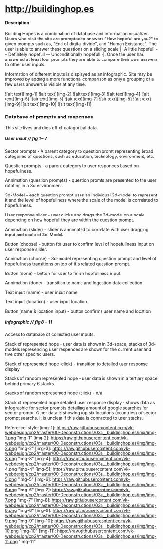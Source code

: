 # http://buildinghop.es

#### Description
Building Hopes is a combination of database and information visualizer. Users who visit the site are prompted to answers "How hopeful are you?" to given prompts such as, "End of digital divide", and "Human Existance". The user is able to answer these questions on a sliding scale |- A little hopefull -- Definitely hopefull -- Unconditionally hopefull -|. Once the user has answered at least four prompts they are able to compare their own answers to other user inputs.

Information of different inputs is displayed as an infographic.
Site may be improved by adding a more functional comparison as only a grouping of a few users answers is visible at any time.
 
![alt text][img-1]
![alt text][img-2]
![alt text][img-3]
![alt text][img-4]
![alt text][img-5]
![alt text][img-6]
![alt text][img-7]
![alt text][img-8]
![alt text][img-9]
![alt text][img-10]
![alt text][img-11]

### Database of prompts and responses
This site lives and dies off of catagorical data. 

##### User input // fig 1 – 7
Sector prompts - A parent category to question promt representing broad categories of questions, such as education, technology, environment, etc.

Question prompts - a parent category to user responces based on hopefullness.

Annimation (question prompts) - question promts are presented to the user rotating in a 3d environment. 

3d-Model - each question prompt uses an individual 3d-model to represent it and the level of hopefullness where the scale of the model is correlated to hopefullness.

User response slider - user clicks and drags the 3d-model on a scale depending on how hopefull they are within the question prompt.

Annimation (slider) - slider is annimated to correlate with user dragging input and scale of 3d-Model.

Button (choose) - button for user to confirm level of hopefullness input on user response slider.

Annimation (choose) - 3d-model representing question prompt and level of hopefullness transitions on top of it's related question prompt.

Button (done) - button for user to finish hopfullness input.

Annimation (done) - transition to name and logcation data collection.

Text input (name) - user input name

Text input (location) - user input location

Button (name & location input) - button confirms user name and location

##### Infographic // fig 8 – 11
Access to database of collected user inputs.

Stack of represented hope - user data is shown in 3d-space, stacks of 3d-models represending user respences are shown for the current user and five other specific users.

Stack of represented hope (click) - transition to detailed user response display.

Stacks of random represented hope - user data is shown in a tertiary space behind primary 6 stacks.

Stacks of random represented hope (click) - n/a

Stack of represented hope detailed user response display - shows data as infographic for sector prompts detailing amount of google searches for sector prompt. Other data is showing top six locations (countries) of sector prompt searchs. It is unclear if this data is connected to user stacks.

Reference-style:
[img-1]: https://raw.githubusercontent.com/vk-webdesign/cp2/master/00-Deconstructions/03a__buildinghop.es/img/img-1.png "img-1"
[img-2]: https://raw.githubusercontent.com/vk-webdesign/cp2/master/00-Deconstructions/03a__buildinghop.es/img/img-2.png "img-2"
[img-3]: https://raw.githubusercontent.com/vk-webdesign/cp2/master/00-Deconstructions/03a__buildinghop.es/img/img-3.png "img-3"
[img-4]: https://raw.githubusercontent.com/vk-webdesign/cp2/master/00-Deconstructions/03a__buildinghop.es/img/img-4.png "img-4"
[img-5]: https://raw.githubusercontent.com/vk-webdesign/cp2/master/00-Deconstructions/03a__buildinghop.es/img/img-5.png "img-5"
[img-6]: https://raw.githubusercontent.com/vk-webdesign/cp2/master/00-Deconstructions/03a__buildinghop.es/img/img-6.png "img-6"
[img-7]: https://raw.githubusercontent.com/vk-webdesign/cp2/master/00-Deconstructions/03a__buildinghop.es/img/img-7.png "img-7"
[img-8]: https://raw.githubusercontent.com/vk-webdesign/cp2/master/00-Deconstructions/03a__buildinghop.es/img/img-8.png "img-8"
[img-9]: https://raw.githubusercontent.com/vk-webdesign/cp2/master/00-Deconstructions/03a__buildinghop.es/img/img-9.png "img-9"
[img-10]: https://raw.githubusercontent.com/vk-webdesign/cp2/master/00-Deconstructions/03a__buildinghop.es/img/img-10.png "img-10"
[img-11]: https://raw.githubusercontent.com/vk-webdesign/cp2/master/00-Deconstructions/03a__buildinghop.es/img/img-11.png "img-11"